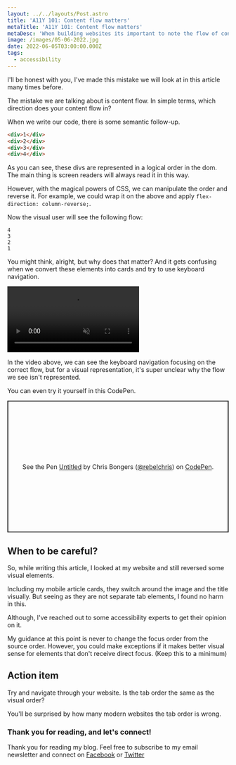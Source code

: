 ```yaml
---
layout: ../../layouts/Post.astro
title: 'A11Y 101: Content flow matters'
metaTitle: 'A11Y 101: Content flow matters'
metaDesc: 'When building websites its important to note the flow of content'
image: /images/05-06-2022.jpg
date: 2022-06-05T03:00:00.000Z
tags:
  - accessibility
---
```


I'll be honest with you, I've made this mistake we will look at in this article many times before.

The mistake we are talking about is content flow. In simple terms, which direction does your content flow in?

When we write our code, there is some semantic follow-up.

```html
<div>1</div>
<div>2</div>
<div>3</div>
<div>4</div>
```

As you can see, these divs are represented in a logical order in the dom.
The main thing is screen readers will always read it in this way.

However, with the magical powers of CSS, we can manipulate the order and reverse it.
For example, we could wrap it on the above and apply `flex-direction: column-reverse;`.

Now the visual user will see the following flow:

```text
4
3
2
1
```

You might think, alright, but why does that matter?
And it gets confusing when we convert these elements into cards and try to use keyboard navigation.

<!-- ![Flow direction change demo](https://cdn.hashnode.com/res/hashnode/image/upload/v1653548241178/wj8e_TGmj.gif) -->
<video autoplay loop muted playsinline>
  <source src="https://res.cloudinary.com/daily-dev-tips/video/upload/v1653548100/direction_iljmjk.webm" type="video/webm" />
  <source src="https://res.cloudinary.com/daily-dev-tips/video/upload/v1653548100/direction_n8zb1i.mp4" type="video/mp4" />
</video>

In the video above, we can see the keyboard navigation focusing on the correct flow, but for a visual representation, it's super unclear why the flow we see isn't represented.

You can even try it yourself in this CodePen.

<p class="codepen" data-height="300" data-default-tab="html,result" data-slug-hash="BaYmvaZ" data-user="rebelchris" style="height: 300px; box-sizing: border-box; display: flex; align-items: center; justify-content: center; border: 2px solid; margin: 1em 0; padding: 1em;">
  <span>See the Pen <a href="https://codepen.io/rebelchris/pen/BaYmvaZ">
  Untitled</a> by Chris Bongers (<a href="https://codepen.io/rebelchris">@rebelchris</a>)
  on <a href="https://codepen.io">CodePen</a>.</span>
</p>
<script async src="https://cpwebassets.codepen.io/assets/embed/ei.js"></script>

## When to be careful?

So, while writing this article, I looked at my website and still reversed some visual elements.

Including my mobile article cards, they switch around the image and the title visually.
But seeing as they are not separate tab elements, I found no harm in this.

Although, I've reached out to some accessibility experts to get their opinion on it.

My guidance at this point is never to change the focus order from the source order.
However, you could make exceptions if it makes better visual sense for elements that don't receive direct focus. (Keep this to a minimum)

## Action item

Try and navigate through your website. Is the tab order the same as the visual order?

You'll be surprised by how many modern websites the tab order is wrong.

### Thank you for reading, and let's connect!

Thank you for reading my blog. Feel free to subscribe to my email newsletter and connect on [Facebook](https://www.facebook.com/DailyDevTipsBlog) or [Twitter](https://twitter.com/DailyDevTips1)
